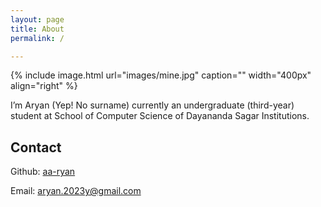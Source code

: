 ```yaml
---
layout: page
title: About
permalink: /

---
```


{% include image.html url="images/mine.jpg" caption="" width="400px" align="right" %}

I’m Aryan (Yep! No surname) currently an undergraduate (third-year) student at School of Computer Science of Dayananda Sagar Institutions.


## Contact

Github: [aa-ryan](https://github.com/aa-ryan) <br/>

Email: aryan.2023y@gmail.com
